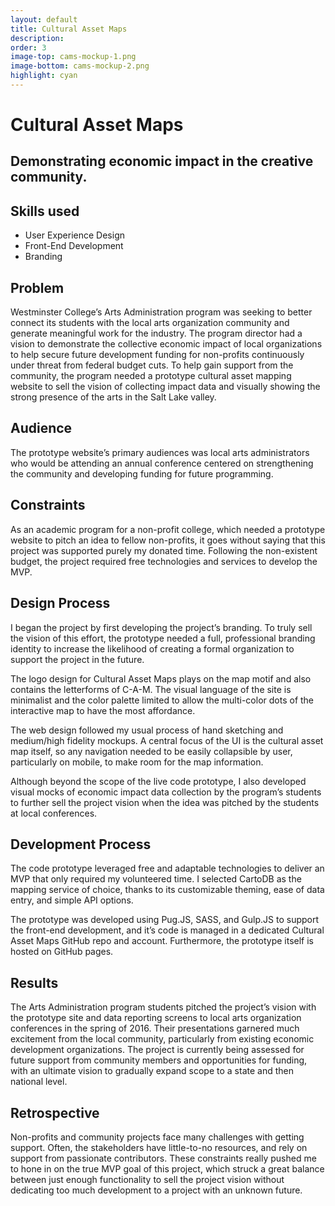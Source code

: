 ```yaml
---
layout: default
title: Cultural Asset Maps
description:
order: 3
image-top: cams-mockup-1.png
image-bottom: cams-mockup-2.png
highlight: cyan
---
```


# Cultural Asset Maps

## Demonstrating economic impact in the creative community.

## Skills used
- User Experience Design
- Front-End Development
- Branding

## Problem
Westminster College’s Arts Administration program was seeking to better connect its students with the local arts organization community and generate meaningful work for the industry. The program director had a vision to demonstrate the collective economic impact of local organizations to help secure future development funding for non-profits continuously under threat from federal budget cuts. To help gain support from the community, the program needed a prototype cultural asset mapping website to sell the vision of collecting impact data and visually showing the strong presence of the arts in the Salt Lake valley.

## Audience
The prototype website’s primary audiences was local arts administrators who would be attending an annual conference centered on strengthening the community and developing funding for future programming.

## Constraints
As an academic program for a non-profit college, which needed a prototype website to pitch an idea to fellow non-profits, it goes without saying that this project was supported purely my donated time. Following the non-existent budget, the project required free technologies and services to develop the MVP.

## Design Process
I began the project by first developing the project’s branding. To truly sell the vision of this effort, the prototype needed a full, professional branding identity to increase the likelihood of creating a formal organization to support the project in the future.

The logo design for Cultural Asset Maps plays on the map motif and also contains the letterforms of C-A-M. The visual language of the site is minimalist and the color palette limited to allow the multi-color dots of the interactive map to have the most affordance.

The web design followed my usual process of hand sketching and medium/high fidelity mockups. A central focus of the UI is the cultural asset map itself, so any navigation needed to be easily collapsible by user, particularly on mobile, to make room for the map information.

Although beyond the scope of the live code prototype, I also developed visual mocks of economic impact data collection by the program’s students to further sell the project vision when the idea was pitched by the students at local conferences.

## Development Process
The code prototype leveraged free and adaptable technologies to deliver an MVP that only required my volunteered time. I selected CartoDB as the mapping service of choice, thanks to its customizable theming, ease of data entry, and simple API options.

The prototype was developed using Pug.JS, SASS, and Gulp.JS to support the front-end development, and it’s code is managed in a dedicated Cultural Asset Maps GitHub repo and account. Furthermore, the prototype itself is hosted on GitHub pages.

## Results
The Arts Administration program students pitched the project’s vision with the prototype site and data reporting screens to local arts organization conferences in the spring of 2016. Their presentations garnered much excitement from the local community, particularly from existing economic development organizations. The project is currently being assessed for future support from community members and opportunities for funding, with an ultimate vision to gradually expand scope to a state and then national level.

## Retrospective
Non-profits and community projects face many challenges with getting support. Often, the stakeholders have little-to-no resources, and rely on support from passionate contributors. These constraints really pushed me to hone in on the true MVP goal of this project, which struck a great balance between just enough functionality to sell the project vision without dedicating too much development to a project with an unknown future.
